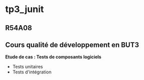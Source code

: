 # tp3_junit
## R54A08
## Cours qualité de développement en BUT3

**Etude de cas : Tests de composants logiciels**

  * Tests unitaires
  * Tests d'intégration



